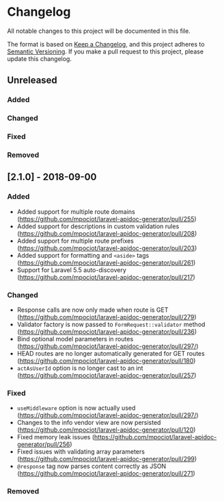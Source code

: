 # Changelog
All notable changes to this project will be documented in this file.

The format is based on [Keep a Changelog](https://keepachangelog.com/en/1.0.0/),
and this project adheres to [Semantic Versioning](https://semver.org/spec/v2.0.0.html). If you make a pull request to this project, please update this changelog.

## Unreleased
### Added

### Changed

### Fixed

### Removed

## [2.1.0] - 2018-09-00
### Added
- Added support for multiple route domains (https://github.com/mpociot/laravel-apidoc-generator/pull/255) 
- Added support for descriptions in custom validation rules (https://github.com/mpociot/laravel-apidoc-generator/pull/208)
- Added support for multiple route prefixes (https://github.com/mpociot/laravel-apidoc-generator/pull/203)
- Added support for formatting and `<aside>` tags (https://github.com/mpociot/laravel-apidoc-generator/pull/261)
- Support for Laravel 5.5 auto-discovery (https://github.com/mpociot/laravel-apidoc-generator/pull/217)

### Changed
- Response calls are now only made when route is GET (https://github.com/mpociot/laravel-apidoc-generator/pull/279)
- Validator factory is now passed to `FormRequest::validator` method (https://github.com/mpociot/laravel-apidoc-generator/pull/236)
- Bind optional model parameters in routes (https://github.com/mpociot/laravel-apidoc-generator/pull/297/)
- HEAD routes are no longer automatically generated for GET routes (https://github.com/mpociot/laravel-apidoc-generator/pull/180)
- `actAsUserId` option is no longer cast to an int (https://github.com/mpociot/laravel-apidoc-generator/pull/257)

### Fixed
- `useMiddleware` option is now actually used (https://github.com/mpociot/laravel-apidoc-generator/pull/297/)
- Changes to the info vendor view are now persisted (https://github.com/mpociot/laravel-apidoc-generator/pull/120)
- Fixed memory leak issues (https://github.com/mpociot/laravel-apidoc-generator/pull/256)
- Fixed issues with validating array parameters (https://github.com/mpociot/laravel-apidoc-generator/pull/299)
- `@response` tag now parses content correctly as JSON (https://github.com/mpociot/laravel-apidoc-generator/pull/271)

### Removed
